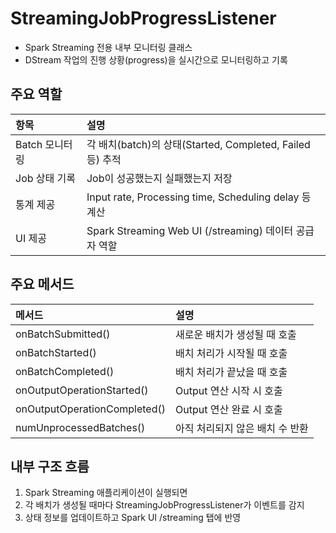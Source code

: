
# StreamingJobProgressListener

- Spark Streaming 전용 내부 모니터링 클래스
- DStream 작업의 진행 상황(progress)을 실시간으로 모니터링하고 기록

## 주요 역할

| 항목 | 설명 |
|:-----|:-----|
| Batch 모니터링 | 각 배치(batch)의 상태(Started, Completed, Failed 등) 추적 |
| Job 상태 기록 | Job이 성공했는지 실패했는지 저장 |
| 통계 제공 | Input rate, Processing time, Scheduling delay 등 계산 |
| UI 제공 | Spark Streaming Web UI (/streaming) 데이터 공급자 역할 |

## 주요 메서드

| 메서드 | 설명 |
|:-------|:-----|
| onBatchSubmitted() | 새로운 배치가 생성될 때 호출 |
| onBatchStarted() | 배치 처리가 시작될 때 호출 |
| onBatchCompleted() | 배치 처리가 끝났을 때 호출 |
| onOutputOperationStarted() | Output 연산 시작 시 호출 |
| onOutputOperationCompleted() | Output 연산 완료 시 호출 |
| numUnprocessedBatches() | 아직 처리되지 않은 배치 수 반환 |

## 내부 구조 흐름

1. Spark Streaming 애플리케이션이 실행되면
2. 각 배치가 생성될 때마다 StreamingJobProgressListener가 이벤트를 감지
3. 상태 정보를 업데이트하고 Spark UI /streaming 탭에 반영
